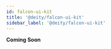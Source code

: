 ```yaml
---
id: falcon-ui-kit
title: '@deity/falcon-ui-kit'
sidebar_label: '@deity/falcon-ui-kit'
---
```


**Coming Soon**
